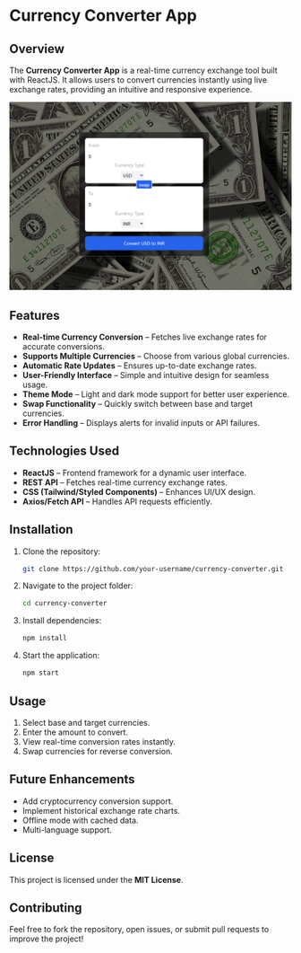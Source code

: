 # Currency Converter App

## Overview
The **Currency Converter App** is a real-time currency exchange tool built with ReactJS. It allows users to convert currencies instantly using live exchange rates, providing an intuitive and responsive experience.

![Currency Converter Preview](./public/currency-converter.png)

## Features
- **Real-time Currency Conversion** – Fetches live exchange rates for accurate conversions.
- **Supports Multiple Currencies** – Choose from various global currencies.
- **Automatic Rate Updates** – Ensures up-to-date exchange rates.
- **User-Friendly Interface** – Simple and intuitive design for seamless usage.
- **Theme Mode** – Light and dark mode support for better user experience.
- **Swap Functionality** – Quickly switch between base and target currencies.
- **Error Handling** – Displays alerts for invalid inputs or API failures.

## Technologies Used
- **ReactJS** – Frontend framework for a dynamic user interface.
- **REST API** – Fetches real-time currency exchange rates.
- **CSS (Tailwind/Styled Components)** – Enhances UI/UX design.
- **Axios/Fetch API** – Handles API requests efficiently.

## Installation
1. Clone the repository:
   ```sh
   git clone https://github.com/your-username/currency-converter.git
   ```
2. Navigate to the project folder:
   ```sh
   cd currency-converter
   ```
3. Install dependencies:
   ```sh
   npm install
   ```
4. Start the application:
   ```sh
   npm start
   ```

## Usage
1. Select base and target currencies.
2. Enter the amount to convert.
3. View real-time conversion rates instantly.
4. Swap currencies for reverse conversion.

## Future Enhancements
- Add cryptocurrency conversion support.
- Implement historical exchange rate charts.
- Offline mode with cached data.
- Multi-language support.

## License
This project is licensed under the **MIT License**.

## Contributing
Feel free to fork the repository, open issues, or submit pull requests to improve the project!
